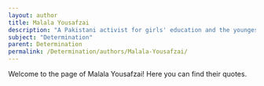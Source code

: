 ```yaml
---
layout: author
title: Malala Yousafzai
description: "A Pakistani activist for girls' education and the youngest Nobel Prize laureate, known for her determination in advocating for education despite facing extreme adversity."
subject: "Determination"
parent: Determination
permalink: /Determination/authors/Malala-Yousafzai/
---
```


Welcome to the page of Malala Yousafzai! Here you can find their quotes.
